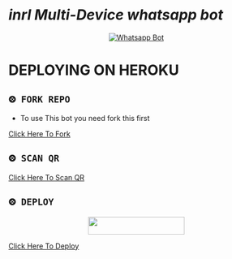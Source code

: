
# *inrl Multi-Device whatsapp bot*
<div align="center">
  
  [![Whatsapp Bot](https://readme-typing-svg.herokuapp.com?font=times-bold-italic&color=%23F7F7F7&duration=4862&center=true&vCenter=true&lines=WELCOME+TO+INRL+MD+REPO)](https://github.com/inrl-official/inrl-bot-md)
</div>

# DEPLOYING ON HEROKU
  <div align="left">
   
## `⨷ FORK REPO`

- To use This bot you need fork this first <br>

[Click Here To Fork](https://github.com/inrl-official/inrl-bot-md/fork)

## `⨷ SCAN QR`


[Click Here To Scan QR](https://multi-divice.herokuapp.com/)



## `⨷ DEPLOY` 

  <div align="center">
  <img border-radius: 15px src="https://imgur.com/jrswOSr.jpg" width="190" height="35"/>
</div>
      
 [Click Here To Deploy](https://heroku.com/deploy?template=https://github.com/inrl-official/inrl-bot-md)

   
      
      

</div>


<div align="left">
  
